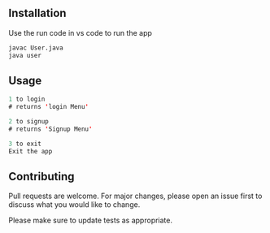 
## Installation

Use the run code in vs code to run the app

```bash
javac User.java
java user
```

## Usage

```java
1 to login
# returns 'login Menu'

2 to signup
# returns 'Signup Menu'

3 to exit
Exit the app
```

## Contributing

Pull requests are welcome. For major changes, please open an issue first
to discuss what you would like to change.

Please make sure to update tests as appropriate.

